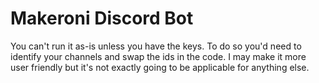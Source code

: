 # Makeroni Discord Bot

You can't run it as-is unless you have the keys. To do so you'd need to identify your channels and swap the ids in the code. I may make it more user friendly but it's not exactly going to be applicable for anything else.